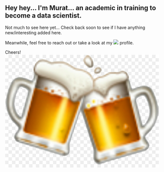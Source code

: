 
## Hey hey... I'm Murat... an academic in training to become a data scientist.

Not much to see here yet... Check back soon to see if I have anything new/interesting added here.

Meanwhile, feel free to reach out or take a look at my ![](https://www.linkedin.com/in/mmuratardag/) profile.

Cheers! ![](cheers.jpg)
